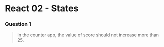 # React 02 - States

### Question 1

> In the counter app, the value of score should not increase more than 25.